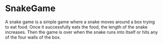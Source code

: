# SnakeGame
A snake game is a simple game where a snake moves around a box trying to eat food. Once it successfully eats the food, the length of the snake increases. Then the game is over when the snake runs into itself or hits any of the four walls of the box.
